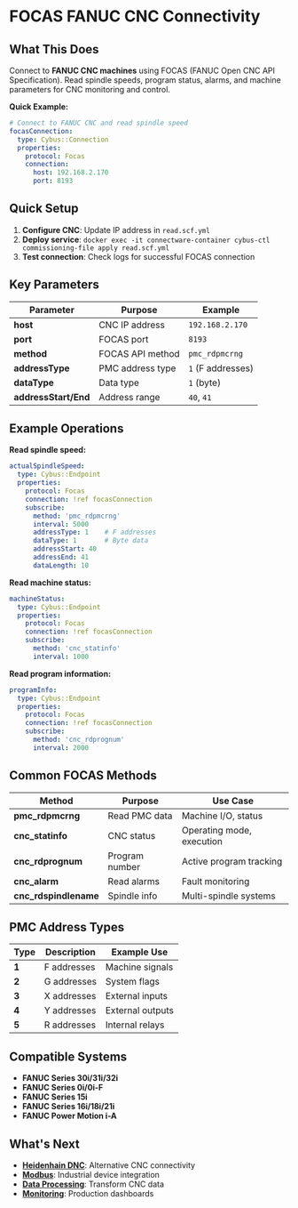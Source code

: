 # FOCAS FANUC CNC Connectivity

## What This Does
Connect to **FANUC CNC machines** using FOCAS (FANUC Open CNC API Specification). Read spindle speeds, program status, alarms, and machine parameters for CNC monitoring and control.

**Quick Example:**
```yaml
# Connect to FANUC CNC and read spindle speed
focasConnection:
  type: Cybus::Connection
  properties:
    protocol: Focas
    connection:
      host: 192.168.2.170
      port: 8193
```

## Quick Setup
1. **Configure CNC**: Update IP address in `read.scf.yml`
2. **Deploy service**: `docker exec -it connectware-container cybus-ctl commissioning-file apply read.scf.yml`
3. **Test connection**: Check logs for successful FOCAS connection

## Key Parameters

| Parameter | Purpose | Example |
|-----------|---------|---------|
| **host** | CNC IP address | `192.168.2.170` |
| **port** | FOCAS port | `8193` |
| **method** | FOCAS API method | `pmc_rdpmcrng` |
| **addressType** | PMC address type | `1` (F addresses) |
| **dataType** | Data type | `1` (byte) |
| **addressStart/End** | Address range | `40`, `41` |

## Example Operations

**Read spindle speed:**
```yaml
actualSpindleSpeed:
  type: Cybus::Endpoint
  properties:
    protocol: Focas
    connection: !ref focasConnection
    subscribe:
      method: 'pmc_rdpmcrng'
      interval: 5000
      addressType: 1    # F addresses
      dataType: 1       # Byte data
      addressStart: 40
      addressEnd: 41
      dataLength: 10
```

**Read machine status:**
```yaml
machineStatus:
  type: Cybus::Endpoint
  properties:
    protocol: Focas
    connection: !ref focasConnection
    subscribe:
      method: 'cnc_statinfo'
      interval: 1000
```

**Read program information:**
```yaml
programInfo:
  type: Cybus::Endpoint
  properties:
    protocol: Focas
    connection: !ref focasConnection
    subscribe:
      method: 'cnc_rdprognum'
      interval: 2000
```

## Common FOCAS Methods

| Method | Purpose | Use Case |
|--------|---------|----------|
| **pmc_rdpmcrng** | Read PMC data | Machine I/O, status |
| **cnc_statinfo** | CNC status | Operating mode, execution |
| **cnc_rdprognum** | Program number | Active program tracking |
| **cnc_alarm** | Read alarms | Fault monitoring |
| **cnc_rdspindlename** | Spindle info | Multi-spindle systems |

## PMC Address Types

| Type | Description | Example Use |
|------|-------------|-------------|
| **1** | F addresses | Machine signals |
| **2** | G addresses | System flags |
| **3** | X addresses | External inputs |
| **4** | Y addresses | External outputs |
| **5** | R addresses | Internal relays |

## Compatible Systems
- **FANUC Series 30i/31i/32i**
- **FANUC Series 0i/0i-F**
- **FANUC Series 15i**
- **FANUC Series 16i/18i/21i**
- **FANUC Power Motion i-A**

## What's Next
- **[Heidenhain DNC](../heidenhain-dnc)**: Alternative CNC connectivity
- **[Modbus](../modbus)**: Industrial device integration
- **[Data Processing](../../data-processing)**: Transform CNC data
- **[Monitoring](../../monitoring)**: Production dashboards